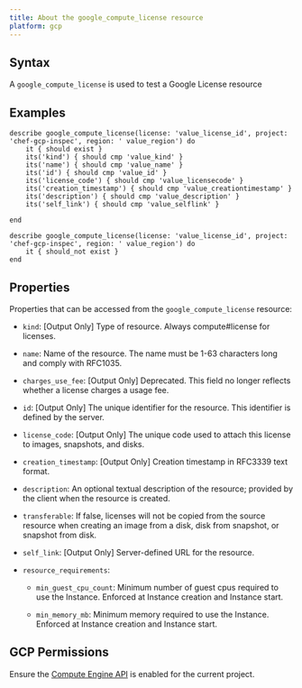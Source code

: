 ```yaml
---
title: About the google_compute_license resource
platform: gcp
---
```


## Syntax
A `google_compute_license` is used to test a Google License resource

## Examples
```
describe google_compute_license(license: 'value_license_id', project: 'chef-gcp-inspec', region: ' value_region') do
	it { should exist }
	its('kind') { should cmp 'value_kind' }
	its('name') { should cmp 'value_name' }
	its('id') { should cmp 'value_id' }
	its('license_code') { should cmp 'value_licensecode' }
	its('creation_timestamp') { should cmp 'value_creationtimestamp' }
	its('description') { should cmp 'value_description' }
	its('self_link') { should cmp 'value_selflink' }

end

describe google_compute_license(license: 'value_license_id', project: 'chef-gcp-inspec', region: ' value_region') do
	it { should_not exist }
end
```

## Properties
Properties that can be accessed from the `google_compute_license` resource:


  * `kind`: [Output Only] Type of resource. Always compute#license for licenses.

  * `name`: Name of the resource. The name must be 1-63 characters long and comply with RFC1035.

  * `charges_use_fee`: [Output Only] Deprecated. This field no longer reflects whether a license charges a usage fee.

  * `id`: [Output Only] The unique identifier for the resource. This identifier is defined by the server.

  * `license_code`: [Output Only] The unique code used to attach this license to images, snapshots, and disks.

  * `creation_timestamp`: [Output Only] Creation timestamp in RFC3339 text format.

  * `description`: An optional textual description of the resource; provided by the client when the resource is created.

  * `transferable`: If false, licenses will not be copied from the source resource when creating an image from a disk, disk from snapshot, or snapshot from disk.

  * `self_link`: [Output Only] Server-defined URL for the resource.

  * `resource_requirements`:

    * `min_guest_cpu_count`: Minimum number of guest cpus required to use the Instance. Enforced at Instance creation and Instance start.

    * `min_memory_mb`: Minimum memory required to use the Instance. Enforced at Instance creation and Instance start.


## GCP Permissions

Ensure the [Compute Engine API](https://console.cloud.google.com/apis/library/compute.googleapis.com/) is enabled for the current project.

